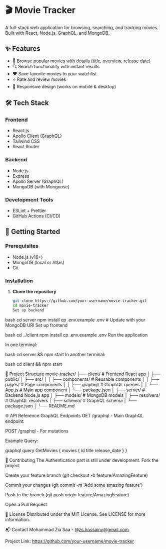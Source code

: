 # 🎬 Movie Tracker

A full-stack web application for browsing, searching, and tracking movies. Built with React, Node.js, GraphQL, and MongoDB.

## ✨ Features

- 🎥 Browse popular movies with details (title, overview, release date)
- 🔍 Search functionality with instant results
- ❤️ Save favorite movies to your watchlist
- ⭐ Rate and review movies
- 📱 Responsive design (works on mobile & desktop)

## 🛠 Tech Stack

### Frontend
- React.js
- Apollo Client (GraphQL)
- Tailwind CSS
- React Router

### Backend
- Node.js
- Express
- Apollo Server (GraphQL)
- MongoDB (with Mongoose)

### Development Tools
- ESLint + Prettier
- GitHub Actions (CI/CD)

## 🚀 Getting Started

### Prerequisites
- Node.js (v16+)
- MongoDB (local or Atlas)
- Git

### Installation

1. **Clone the repository**
   ```bash
   git clone https://github.com/your-username/movie-tracker.git
   cd movie-tracker
   Set up backend

bash
cd server
npm install
cp .env.example .env  # Update with your MongoDB URI
Set up frontend

bash
cd ../client
npm install
cp .env.example .env
Run the application

In one terminal:

bash
cd server && npm start
In another terminal:

bash
cd client && npm start

📂 Project Structure
movie-tracker/
├── client/               # Frontend React app
│   ├── public/
│   ├── src/
│   │   ├── components/   # Reusable components
│   │   ├── pages/        # Page components
│   │   ├── graphql/      # GraphQL queries
│   │   └── App.js        # Main app component
│   └── package.json
│
├── server/               # Backend Node.js app
│   ├── models/           # MongoDB models
│   ├── resolvers/        # GraphQL resolvers
│   ├── schema/           # GraphQL schema
│   └── package.json
│
└── README.md

🌐 API Reference
GraphQL Endpoints
GET /graphql - Main GraphQL endpoint

POST /graphql - For mutations

Example Query:

graphql
query GetMovies {
  movies {
    id
    title
    release_date
  }
}

🤝 Contributing
The Authentication part is still under development.
Fork the project

Create your feature branch (git checkout -b feature/AmazingFeature)

Commit your changes (git commit -m 'Add some amazing feature')

Push to the branch (git push origin feature/AmazingFeature)

Open a Pull Request

📝 License
Distributed under the MIT License. See LICENSE for more information.

📬 Contact
Mohammad Zia Saa - @zs.hossainy@gmail.com

Project Link: https://github.com/your-username/movie-tracker

